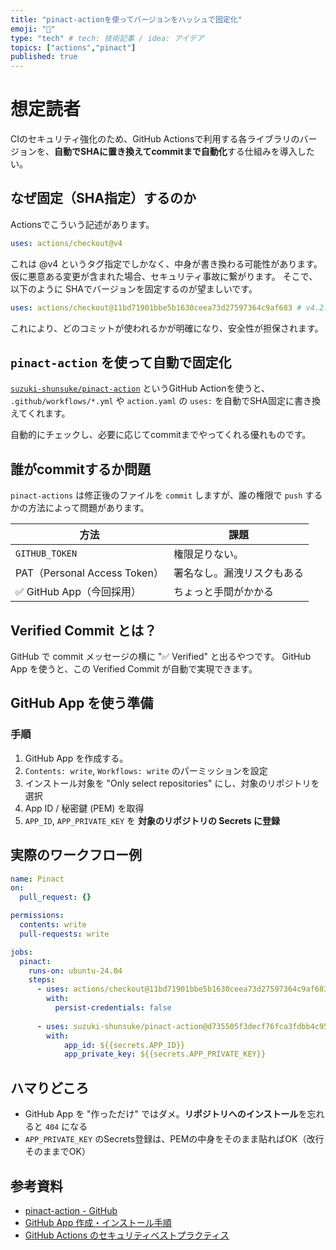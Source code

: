 ```yaml
---
title: "pinact-actionを使ってバージョンをハッシュで固定化"
emoji: "🐙"
type: "tech" # tech: 技術記事 / idea: アイデア
topics: ["actions","pinact"]
published: true
---
```


# 想定読者

CIのセキュリティ強化のため、GitHub Actionsで利用する各ライブラリのバージョンを、**自動でSHAに置き換えてcommitまで自動化**する仕組みを導入したい。


## なぜ固定（SHA指定）するのか

Actionsでこういう記述があります。

```yaml
uses: actions/checkout@v4
```

これは @v4 というタグ指定でしかなく、中身が書き換わる可能性があります。仮に悪意ある変更が含まれた場合、セキュリティ事故に繋がります。
そこで、以下のように SHAでバージョンを固定するのが望ましいです。

```yaml
uses: actions/checkout@11bd71901bbe5b1630ceea73d27597364c9af683 # v4.2.2
```

これにより、どのコミットが使われるかが明確になり、安全性が担保されます。

## `pinact-action` を使って自動で固定化

[`suzuki-shunsuke/pinact-action`](https://github.com/suzuki-shunsuke/pinact-action) というGitHub Actionを使うと、
`.github/workflows/*.yml` や `action.yaml` の `uses:` を自動でSHA固定に書き換えてくれます。

自動的にチェックし、必要に応じてcommitまでやってくれる優れものです。


## 誰がcommitするか問題

`pinact-actions` は修正後のファイルを `commit` しますが、誰の権限で `push` するかの方法によって問題があります。

| 方法                         | 課題                                        |
| -------------------------- | ----------------------------------------- |
| `GITHUB_TOKEN`             | 権限足りない。              |
| PAT（Personal Access Token） | 署名なし。漏洩リスクもある                             |
| ✅ GitHub App（今回採用）         | ちょっと手間がかかる |


## Verified Commit とは？

GitHub で commit メッセージの横に "✅ Verified" と出るやつです。
GitHub App を使うと、この Verified Commit が自動で実現できます。

## GitHub App を使う準備

### 手順

1. GitHub App を作成する。
2. `Contents: write`, `Workflows: write` のパーミッションを設定
3. インストール対象を "Only select repositories" にし、対象のリポジトリを選択
4. App ID / 秘密鍵 (PEM) を取得
5. `APP_ID`, `APP_PRIVATE_KEY` を **対象のリポジトリの Secrets に登録**



## 実際のワークフロー例

```yaml
name: Pinact
on:
  pull_request: {}

permissions:
  contents: write
  pull-requests: write

jobs:
  pinact:
    runs-on: ubuntu-24.04
    steps:
      - uses: actions/checkout@11bd71901bbe5b1630ceea73d27597364c9af683 # v4.2.2
        with:
          persist-credentials: false
      
      - uses: suzuki-shunsuke/pinact-action@d735505f3decf76fca3fdbb4c952e5b3eba0ffdd # v0.1.2
        with:
            app_id: ${{secrets.APP_ID}}
            app_private_key: ${{secrets.APP_PRIVATE_KEY}}
```

## ハマりどころ

* GitHub App を "作っただけ" ではダメ。**リポジトリへのインストール**を忘れると `404` になる
* `APP_PRIVATE_KEY` のSecrets登録は、PEMの中身をそのまま貼ればOK（改行そのままでOK）


## 参考資料

* [pinact-action - GitHub](https://github.com/suzuki-shunsuke/pinact-action)
* [GitHub App 作成・インストール手順](https://docs.github.com/en/apps/creating-github-apps)
* [GitHub Actions のセキュリティベストプラクティス](https://docs.github.com/en/actions/security-guides/security-hardening-for-github-actions)
